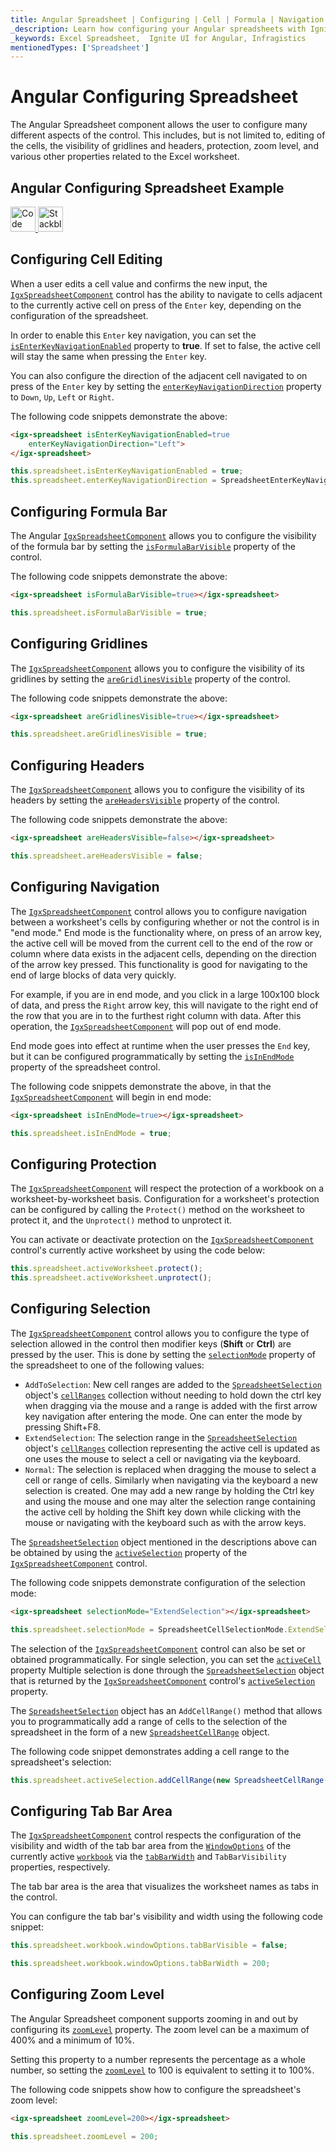 ```yaml
---
title: Angular Spreadsheet | Configuring | Cell | Formula | Navigation | Selection | Infragistics
_description: Learn how configuring your Angular spreadsheets with Ignite UI for Angular helps you better chart data. Improve your data visualization with Infragistics!
_keywords: Excel Spreadsheet,  Ignite UI for Angular, Infragistics
mentionedTypes: ['Spreadsheet']
---
```


# Angular Configuring Spreadsheet

The Angular Spreadsheet component allows the user to configure many different aspects of the control. This includes, but is not limited to, editing of the cells, the visibility of gridlines and headers, protection, zoom level, and various other properties related to the Excel worksheet.

## Angular Configuring Spreadsheet Example

<code-view style="height: 500px"
           data-demos-base-url="{environment:dvDemosBaseUrl}"
           iframe-src="{environment:dvDemosBaseUrl}/excel/spreadsheet-config-options"
           alt="Angular Configuring Spreadsheet Example"
           github-src="excel/spreadsheet/config-options">
</code-view>

<html lang="en" xmlns="http://www.w3.org/1999/xhtml">
    <body>
      <a target="_blank" href="https://codesandbox.io/s/github/IgniteUI/igniteui-angular-examples/tree/master/samples/excel/spreadsheet/config-options?fontsize=14&hidenavigation=1&theme=dark&view=preview&file=/src/app.component.html" rel="noopener noreferrer">
            <img height="40px" style="border-radius: 0rem; max-width: 100%;" alt="Code Sandbox" src="https://static.infragistics.com/xplatform/images/browsers/open-sandbox.png"/>
        </a>
        <a target="_blank" href="https://stackblitz.com/github/IgniteUI/igniteui-angular-examples/tree/master/samples/excel/spreadsheet/config-options?file=src%2Fapp.component.html" rel="noopener noreferrer">
            <img height="40px" style="border-radius: 0rem; max-width: 100%;" alt="Stackblitz" src="https://static.infragistics.com/xplatform/images/browsers/open-stackblitz.png"/>
        </a>
    </body>
</html>

<div class="divider--half"></div>

## Configuring Cell Editing

When a user edits a cell value and confirms the new input, the [`IgxSpreadsheetComponent`]({environment:dvApiBaseUrl}/products/ignite-ui-angular/api/docs/typescript/latest/classes/igxspreadsheetcomponent.html) control has the ability to navigate to cells adjacent to the currently active cell on press of the `Enter` key, depending on the configuration of the spreadsheet.

In order to enable this `Enter` key navigation, you can set the [`isEnterKeyNavigationEnabled`]({environment:dvApiBaseUrl}/products/ignite-ui-angular/api/docs/typescript/latest/classes/igxspreadsheetcomponent.html#isenterkeynavigationenabled) property to **true**. If set to false, the active cell will stay the same when pressing the `Enter` key.

You can also configure the direction of the adjacent cell navigated to on press of the `Enter` key by setting the [`enterKeyNavigationDirection`]({environment:dvApiBaseUrl}/products/ignite-ui-angular/api/docs/typescript/latest/classes/igxspreadsheetcomponent.html#enterkeynavigationdirection) property to `Down`, `Up`, `Left` or `Right`.

The following code snippets demonstrate the above:

```html
<igx-spreadsheet isEnterKeyNavigationEnabled=true
    enterKeyNavigationDirection="Left">
</igx-spreadsheet>
```

```ts
this.spreadsheet.isEnterKeyNavigationEnabled = true;
this.spreadsheet.enterKeyNavigationDirection = SpreadsheetEnterKeyNavigationDirection.Left;
```

## Configuring Formula Bar

The Angular [`IgxSpreadsheetComponent`]({environment:dvApiBaseUrl}/products/ignite-ui-angular/api/docs/typescript/latest/classes/igxspreadsheetcomponent.html) allows you to configure the visibility of the formula bar by setting the [`isFormulaBarVisible`]({environment:dvApiBaseUrl}/products/ignite-ui-angular/api/docs/typescript/latest/classes/igxspreadsheetcomponent.html#isformulabarvisible) property of the control.

The following code snippets demonstrate the above:

```html
<igx-spreadsheet isFormulaBarVisible=true></igx-spreadsheet>
```

```ts
this.spreadsheet.isFormulaBarVisible = true;
```

## Configuring Gridlines

The [`IgxSpreadsheetComponent`]({environment:dvApiBaseUrl}/products/ignite-ui-angular/api/docs/typescript/latest/classes/igxspreadsheetcomponent.html) allows you to configure the visibility of its gridlines by setting the [`areGridlinesVisible`]({environment:dvApiBaseUrl}/products/ignite-ui-angular/api/docs/typescript/latest/classes/igxspreadsheetcomponent.html#aregridlinesvisible) property of the control.

The following code snippets demonstrate the above:

```html
<igx-spreadsheet areGridlinesVisible=true></igx-spreadsheet>
```

```ts
this.spreadsheet.areGridlinesVisible = true;
```

## Configuring Headers

The [`IgxSpreadsheetComponent`]({environment:dvApiBaseUrl}/products/ignite-ui-angular/api/docs/typescript/latest/classes/igxspreadsheetcomponent.html) allows you to configure the visibility of its headers by setting the [`areHeadersVisible`]({environment:dvApiBaseUrl}/products/ignite-ui-angular/api/docs/typescript/latest/classes/igxspreadsheetcomponent.html#areheadersvisible) property of the control.

The following code snippets demonstrate the above:

```html
<igx-spreadsheet areHeadersVisible=false></igx-spreadsheet>
```

```ts
this.spreadsheet.areHeadersVisible = false;
```

## Configuring Navigation

The [`IgxSpreadsheetComponent`]({environment:dvApiBaseUrl}/products/ignite-ui-angular/api/docs/typescript/latest/classes/igxspreadsheetcomponent.html) control allows you to configure navigation between a worksheet's cells by configuring whether or not the control is in "end mode." End mode is the functionality where, on press of an arrow key, the active cell will be moved from the current cell to the end of the row or column where data exists in the adjacent cells, depending on the direction of the arrow key pressed. This functionality is good for navigating to the end of large blocks of data very quickly.

For example, if you are in end mode, and you click in a large 100x100 block of data, and press the `Right` arrow key, this will navigate to the right end of the row that you are in to the furthest right column with data. After this operation, the [`IgxSpreadsheetComponent`]({environment:dvApiBaseUrl}/products/ignite-ui-angular/api/docs/typescript/latest/classes/igxspreadsheetcomponent.html) will pop out of end mode.

End mode goes into effect at runtime when the user presses the `End` key, but it can be configured programmatically by setting the [`isInEndMode`]({environment:dvApiBaseUrl}/products/ignite-ui-angular/api/docs/typescript/latest/classes/igxspreadsheetcomponent.html#isinendmode) property of the spreadsheet control.

The following code snippets demonstrate the above, in that the [`IgxSpreadsheetComponent`]({environment:dvApiBaseUrl}/products/ignite-ui-angular/api/docs/typescript/latest/classes/igxspreadsheetcomponent.html) will begin in end mode:

```html
<igx-spreadsheet isInEndMode=true></igx-spreadsheet>
```

```ts
this.spreadsheet.isInEndMode = true;
```

## Configuring Protection

The [`IgxSpreadsheetComponent`]({environment:dvApiBaseUrl}/products/ignite-ui-angular/api/docs/typescript/latest/classes/igxspreadsheetcomponent.html) will respect the protection of a workbook on a worksheet-by-worksheet basis. Configuration for a worksheet's protection can be configured by calling the `Protect()` method on the worksheet to protect it, and the `Unprotect()` method to unprotect it.

You can activate or deactivate protection on the [`IgxSpreadsheetComponent`]({environment:dvApiBaseUrl}/products/ignite-ui-angular/api/docs/typescript/latest/classes/igxspreadsheetcomponent.html) control's currently active worksheet by using the code below:

```ts
this.spreadsheet.activeWorksheet.protect();
this.spreadsheet.activeWorksheet.unprotect();
```

## Configuring Selection

The [`IgxSpreadsheetComponent`]({environment:dvApiBaseUrl}/products/ignite-ui-angular/api/docs/typescript/latest/classes/igxspreadsheetcomponent.html) control allows you to configure the type of selection allowed in the control then modifier keys (**Shift** or **Ctrl**) are pressed by the user. This is done by setting the [`selectionMode`]({environment:dvApiBaseUrl}/products/ignite-ui-angular/api/docs/typescript/latest/classes/igxspreadsheetcomponent.html#selectionmode) property of the spreadsheet to one of the following values:

-   `AddToSelection`: New cell ranges are added to the [`SpreadsheetSelection`]({environment:dvApiBaseUrl}/products/ignite-ui-angular/api/docs/typescript/latest/classes/spreadsheetselection.html) object's [`cellRanges`]({environment:dvApiBaseUrl}/products/ignite-ui-angular/api/docs/typescript/latest/classes/spreadsheetselection.html#cellranges) collection without needing to hold down the ctrl key when dragging via the mouse and a range is added with the first arrow key navigation after entering the mode. One can enter the mode by pressing Shift+F8.
-   `ExtendSelection`: The selection range in the [`SpreadsheetSelection`]({environment:dvApiBaseUrl}/products/ignite-ui-angular/api/docs/typescript/latest/classes/spreadsheetselection.html) object's [`cellRanges`]({environment:dvApiBaseUrl}/products/ignite-ui-angular/api/docs/typescript/latest/classes/spreadsheetselection.html#cellranges) collection representing the active cell is updated as one uses the mouse to select a cell or navigating via the keyboard.
-   `Normal`: The selection is replaced when dragging the mouse to select a cell or range of cells. Similarly when navigating via the keyboard a new selection is created. One may add a new range by holding the Ctrl key and using the mouse and one may alter the selection range containing the active cell by holding the Shift key down while clicking with the mouse or navigating with the keyboard such as with the arrow keys.

The [`SpreadsheetSelection`]({environment:dvApiBaseUrl}/products/ignite-ui-angular/api/docs/typescript/latest/classes/spreadsheetselection.html) object mentioned in the descriptions above can be obtained by using the [`activeSelection`]({environment:dvApiBaseUrl}/products/ignite-ui-angular/api/docs/typescript/latest/classes/igxspreadsheetcomponent.html#activeselection) property of the [`IgxSpreadsheetComponent`]({environment:dvApiBaseUrl}/products/ignite-ui-angular/api/docs/typescript/latest/classes/igxspreadsheetcomponent.html) control.

The following code snippets demonstrate configuration of the selection mode:

```html
<igx-spreadsheet selectionMode="ExtendSelection"></igx-spreadsheet>
```

```ts
this.spreadsheet.selectionMode = SpreadsheetCellSelectionMode.ExtendSelection;
```

The selection of the [`IgxSpreadsheetComponent`]({environment:dvApiBaseUrl}/products/ignite-ui-angular/api/docs/typescript/latest/classes/igxspreadsheetcomponent.html) control can also be set or obtained programmatically. For single selection, you can set the [`activeCell`]({environment:dvApiBaseUrl}/products/ignite-ui-angular/api/docs/typescript/latest/classes/igxspreadsheetcomponent.html#activecell) property Multiple selection is done through the [`SpreadsheetSelection`]({environment:dvApiBaseUrl}/products/ignite-ui-angular/api/docs/typescript/latest/classes/spreadsheetselection.html) object that is returned by the [`IgxSpreadsheetComponent`]({environment:dvApiBaseUrl}/products/ignite-ui-angular/api/docs/typescript/latest/classes/igxspreadsheetcomponent.html) control's [`activeSelection`]({environment:dvApiBaseUrl}/products/ignite-ui-angular/api/docs/typescript/latest/classes/igxspreadsheetcomponent.html#activeselection) property.

The [`SpreadsheetSelection`]({environment:dvApiBaseUrl}/products/ignite-ui-angular/api/docs/typescript/latest/classes/spreadsheetselection.html) object has an `AddCellRange()` method that allows you to programmatically add a range of cells to the selection of the spreadsheet in the form of a new  [`SpreadsheetCellRange`]({environment:dvApiBaseUrl}/products/ignite-ui-angular/api/docs/typescript/latest/classes/spreadsheetcellrange.html) object.

The following code snippet demonstrates adding a cell range to the spreadsheet's selection:

```ts
this.spreadsheet.activeSelection.addCellRange(new SpreadsheetCellRange(2, 2, 5, 5));
```

## Configuring Tab Bar Area

The [`IgxSpreadsheetComponent`]({environment:dvApiBaseUrl}/products/ignite-ui-angular/api/docs/typescript/latest/classes/igxspreadsheetcomponent.html) control respects the configuration of the visibility and width of the tab bar area from the [`WindowOptions`]({environment:dvApiBaseUrl}/products/ignite-ui-angular/api/docs/typescript/latest/classes/windowoptions.html) of the currently active [`workbook`]({environment:dvApiBaseUrl}/products/ignite-ui-angular/api/docs/typescript/latest/classes/igxspreadsheetcomponent.html#workbook) via the [`tabBarWidth`]({environment:dvApiBaseUrl}/products/ignite-ui-angular/api/docs/typescript/latest/classes/windowoptions.html#tabbarwidth) and `TabBarVisibility` properties, respectively.

The tab bar area is the area that visualizes the worksheet names as tabs in the control.

You can configure the tab bar's visibility and width using the following code snippet:

```ts
this.spreadsheet.workbook.windowOptions.tabBarVisible = false;

this.spreadsheet.workbook.windowOptions.tabBarWidth = 200;
```

## Configuring Zoom Level

The Angular Spreadsheet component supports zooming in and out by configuring its [`zoomLevel`]({environment:dvApiBaseUrl}/products/ignite-ui-angular/api/docs/typescript/latest/classes/igxspreadsheetcomponent.html#zoomlevel) property. The zoom level can be a maximum of 400% and a minimum of 10%.

Setting this property to a number represents the percentage as a whole number, so setting the [`zoomLevel`]({environment:dvApiBaseUrl}/products/ignite-ui-angular/api/docs/typescript/latest/classes/igxspreadsheetcomponent.html#zoomlevel) to 100 is equivalent to setting it to 100%.

The following code snippets show how to configure the spreadsheet's zoom level:

```html
<igx-spreadsheet zoomLevel=200></igx-spreadsheet>
```

```ts
this.spreadsheet.zoomLevel = 200;
```
